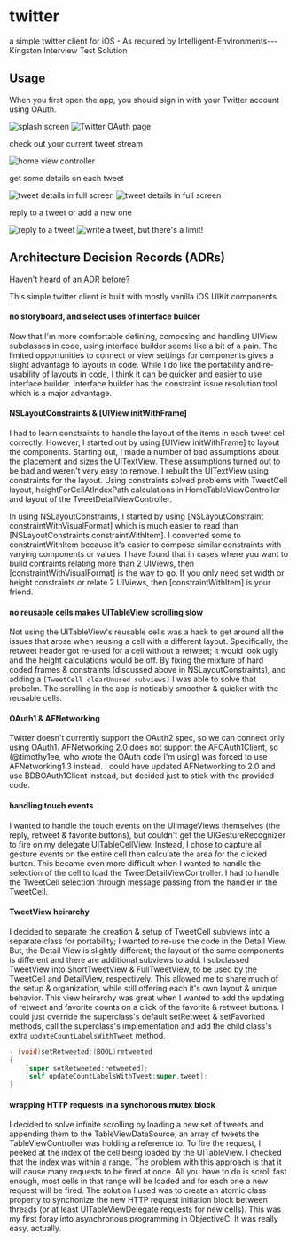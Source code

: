 twitter
=======


a simple twitter client for iOS - As required by Intelligent-Environments---Kingston
Interview Test Solution

<!--
// === J.O ===============================================
// === MODULE - README.MD - (a simple twitter client for iOS
// ===
// === AUTHOR - Julius Olatokunbo
// ===
// === REASON - a simple twitter client for iOS - As required by //              Intelligent-Environments---Kingston
//              Interview Test Solution
// === alert_ - Holds CSS definitions for all Alert Panel Items
// ===
// === HISTORY- ===============================================
// === J.O. 13-FEB-2015 - v1.0 - Initial version 	  
// === J.O ===============================================
-->

## Usage

When you first open the app, you should sign in with your Twitter account using OAuth.

![splash screen](https://www.raiiiar.com/github/Intelligent%20Environments%20-%20Kingston/assets/sign_in.png)
![Twitter OAuth page](https://www.raiiiar.com/github/Intelligent%20Environments%20-%20Kingston/assets/twitter_oauth_page.png)

check out your current tweet stream

![home view controller](https://www.raiiiar.com/github/Intelligent%20Environments%20-%20Kingston/assets/home_view_controller.png)

get some details on each tweet

![tweet details in full screen](https://www.raiiiar.com/github/Intelligent%20Environments%20-%20Kingston/assets/tweet_detail.png)
![tweet details in full screen](https://www.raiiiar.com/github/Intelligent%20Environments%20-%20Kingston/assets/tweet_detail_w_actions.png)

reply to a tweet or add a new one

![reply to a tweet](https://www.raiiiar.com/github/Intelligent%20Environments%20-%20Kingston/assets/reply_tweet.png)
![write a tweet, but there's a limit!](https://www.raiiiar.com/github/Intelligent%20Environments%20-%20Kingston/assets/reply_tweet_error.png)



## Architecture Decision Records (ADRs)

[Haven't heard of an ADR before?](http://thinkrelevance.com/blog/2011/11/15/documenting-architecture-decisions)

This simple twitter client is built with mostly vanilla iOS UIKit components.

#### no storyboard, and select uses of interface builder

Now that I'm more comfortable defining, composing and handling UIView subclasses in code, using interface builder seems like a bit of a pain. The limited opportunities to connect or view settings for components gives a slight advantage to layouts in code.
While I do like the portability and re-usability of layouts in code, I think it can be quicker and easier to use interface builder. Interface builder has the constraint issue resolution tool which is a major advantage.


#### NSLayoutConstraints & [UIView initWithFrame]

I had to learn constraints to handle the layout of the items in each tweet cell correctly. However, I started out by using [UIView initWithFrame] to layout the components. Starting out, I made a number of bad assumptions about the placement and sizes the UITextView. These assumptions turned out to be bad and weren't very easy to remove.
I rebuilt the UITextView using constraints for the layout. Using constraints solved problems with TweetCell layout, heightForCellAtIndexPath calculations in HomeTableViewController and layout of the TweetDetailViewController.

In using NSLayoutConstraints, I started by using [NSLayoutConstraint constraintWithVisualFormat] which is much easier to read than [NSLayoutConstraints constraintWithItem]. I converted some to constraintWithItem because it's easier to compose similar constraints with varying components or values. I have found that in cases where you want to build contraints relating more than 2 UIViews, then [constraintWithVisualFormat] is the way to go. If you only need set width or height constraints or relate 2 UIViews, then [constraintWithItem] is your friend.


#### no reusable cells makes UITableView scrolling slow

Not using the UITableView's reusable cells was a hack to get around all the issues that arose when reusing a cell with a different layout. Specifically, the retweet header got re-used for a cell without a retweet; it would look ugly and the height calculations would be off. By fixing the mixture of hard coded frames & constraints (discussed above in NSLayoutConstraints), and adding a `[TweetCell clearUnused subviews]` I was able to solve that probelm.
The scrolling in the app is noticably smoother & quicker with the reusable cells.


#### OAuth1 & AFNetworking

Twitter doesn't currently support the OAuth2 spec, so we can connect only using OAuth1. AFNetworking 2.0 does not support the AFOAuth1Client, so (@timothy1ee, who wrote the OAuth code I'm using) was forced to use AFNetworking1.3 instead. I could have updated AFNetworking to 2.0 and use BDBOAuth1Client instead, but decided just to stick with the provided code.


#### handling touch events

I wanted to handle the touch events on the UIImageViews themselves (the reply, retweet & favorite buttons), but couldn't get the UIGestureRecognizer to fire on my delegate UITableCellView. Instead, I chose to capture all gesture events on the entire cell then calculate the area for the clicked button.
This became even more difficult when I wanted to handle the selection of the cell to load the TweetDetailViewController. I had to handle the TweetCell selection through message passing from the handler in the TweetCell.


#### TweetView heirarchy

I decided to separate the creation & setup of TweetCell subviews into a separate class for portability; I wanted to re-use the code in the Detail View. But, the Detail View is slightly different; the layout of the same components is different and there are additional subviews to add.
I subclassed TweetView into ShortTweetView & FullTweetView, to be used by the TweetCell and DetailView, respectively. This allowed me to share much of the setup & organization, while still offering each it's own layout & unique behavior.
This view heirarchy was great when I wanted to add the updating of retweet and favorite counts on a click of the favorite & retweet buttons. I could just override the superclass's default setRetweet & setFavorited methods, call the superclass's implementation and add the child class's extra `updateCountLabelsWithTweet` method.

```ObjectiveC
- (void)setRetweeted:(BOOL)retweeted
{
    [super setRetweeted:retweeted];
	[self updateCountLabelsWithTweet:super.tweet];
}
```


#### wrapping HTTP requests in a synchonous mutex block


I decided to solve infinite scrolling by loading a new set of tweets and appending them to the TableViewDataSource, an array of tweets the TableViewController was holding a reference to. To fire the request, I peeked at the index of the cell being loaded by the UITableView. I checked that the index was within a range.
The problem with this approach is that it will cause many requests to be fired at once. All you have to do is scroll fast enough, most cells in that range will be loaded and for each one a new request will be fired.
The solution I used was to create an atomic class property to synchonize the new HTTP request initiation block between threads (or at least UITableViewDelegate requests for new cells).
This was my first foray into asynchronous programming in ObjectiveC. It was really easy, actually.

